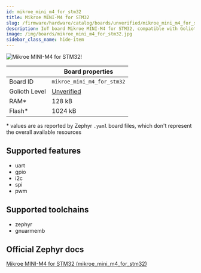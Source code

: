 ```yaml
---
id: mikroe_mini_m4_for_stm32
title: Mikroe MINI-M4 for STM32
slug: /firmware/hardware/catalog/boards/unverified/mikroe_mini_m4_for_stm32
description: IoT board Mikroe MINI-M4 for STM32, compatible with Golioth at unverified level.
image: /img/boards/mikroe_mini_m4_for_stm32.jpg
sidebar_class_name: hide-item
---
```


[//]: # (This is an auto-generated file, do not edit! Changes to it will be lost upon re-generation)

![Mikroe MINI-M4 for STM32!](/img/boards/mikroe_mini_m4_for_stm32.jpg "Mikroe MINI-M4 for STM32")

|                | Board properties     |
| -------------  | -------------------- |
| Board ID       | `mikroe_mini_m4_for_stm32` |
| Golioth Level  | [Unverified](/firmware/hardware#unverified-boards) |
| RAM*           | 128 kB |
| Flash*         | 1024 kB |

\* values are as reported by Zephyr `.yaml` board files, which don't represent the overall available resources



## Supported features

* uart
* gpio
* i2c
* spi
* pwm

## Supported toolchains

* zephyr
* gnuarmemb

## Official Zephyr docs

[Mikroe MINI-M4 for STM32 (mikroe_mini_m4_for_stm32)](https://docs.zephyrproject.org/latest/boards/mikroe/mini_m4_for_stm32/doc/index.html)
